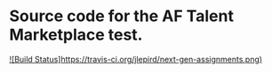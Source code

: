 # Source code for the AF Talent Marketplace test. 

[![Build Status]https://travis-ci.org/jlepird/next-gen-assignments.png)](https://travis-ci.org/jlepird/next-gen-assignments)
